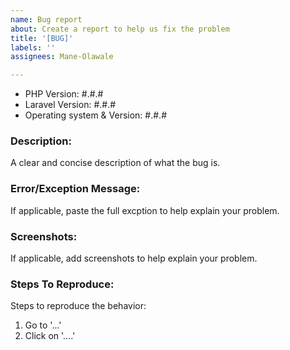 ```yaml
---
name: Bug report
about: Create a report to help us fix the problem
title: '[BUG]'
labels: ''
assignees: Mane-Olawale

---
```


- PHP Version: #.#.#
- Laravel Version: #.#.#
- Operating system & Version: #.#.#

### Description:
A clear and concise description of what the bug is.

### Error/Exception Message:
If applicable, paste the full excption to help explain your problem.

### Screenshots:
If applicable, add screenshots to help explain your problem.

### Steps To Reproduce:
Steps to reproduce the behavior:
1. Go to '...'
2. Click on '....'
